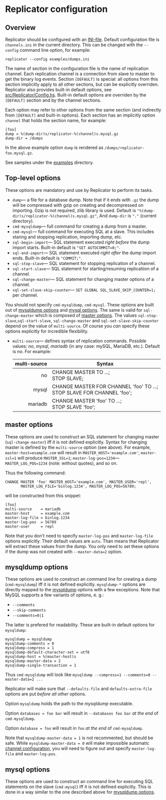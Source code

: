 Replicator configuration
========================

Overview
--------

Replicator should be configured with an [INI-file](http://en.wikipedia.org/wiki/INI_file).
Default configuration file is `channels.ini` in the current directory.
This can be changed with the `--config` command line option, for example:

    replicator --config examples/dumps.ini

The name of section in the configuration file is the name of replication channel.
Each replication channel is a connection from slave to master to get the binary log events. 
Section `[DEFAULT]` is special: all options from this section implicitly apply to
all other sections, but can be explicitly overriden. Replicator also
provides built-in default options, see [src/Replicator/Config.hs](src/Replicator/Config.hs).
Built-in default options are overriden by the `[DEFAULT]` section and by the channel sections.

Each option may refer to other options from the same section
(and indirectly from `[DEFAULT]` and built-in options). Each section
has an implicitly option `channel` that holds the section name, for example:

    [foo]
    dump = %(dump-dir)s/replicator-%(channel)s.mysql.gz
    dump-dir = /dumps

In the above example option `dump` is rendered as `/dumps/replicator-foo.mysql.gz`.

See samples under the [examples](EXAMPLES.md) directory.


Top-level options
-----------------

These options are mandatory and use by Replicator to perform its tasks.

  * `dump`— a file for a database dump. Note that if it ends with `.gz` the dump will be compressed with gzip
     on creating and decompressed on importing. Gzip is not required, zlib library is used.
     Default is `"%(dump-dir)s/replicator-%(channel)s.mysql.gz"`, And `dump-dir` is `"."` (current directory).
  * `cmd-mysqldump`— full command for creating a dump from a master.
  * `cmd-mysql`— full command for executing SQL at a slave. This includes staring and stopping replication,
    importing dump, etc.
  * `sql-begin-import`— SQL statement executed *right before* the dump import starts.
     Built-in default is `"SET AUTOCOMMIT=0;"`.
  * `sql-end-import`— SQL statement executed *right after* the dump import ends.
    Built-in default is `"COMMIT;"`.
  * `sql-stop-slave`— SQL statement for stopping replication of a channel.
  * `sql-start-slave`— SQL statement for starting/resuming replicatiion of a channel.
  * `sql-change-master`— SQL statement for changing master options of a channel.
  * `sql-set-slave-skip-counter`— `SET GLOBAL SQL_SLAVE_SKIP_COUNTER=1;` per channel.

You should not specify `cmd-mysqldump`, `cmd-mysql`. These options are built out of
[mysqldump options](#mysqldump-options) and [mysql options](#mysql-options).
The same is valid for `sql-change-master` which is composed of [master options](#master-options).
The values `sql-stop-slave`,`sql-start-slave`,  `sql-change-master` and `sql-set-slave-skip-counter`
depend on the value of `multi-source`.
Of course you *can* specify these options explicitly for incredible flexibility.

  * `multi-source`— defines syntax of replication commands.
    Possible values: *no*, *mysql*, *mariadb* (in any case: mySQL, MariaDB, etc.).
    Default is *no*. For example:

       multi-source | Syntax
      -------------:|-------------------------------------------------
       no           | CHANGE MASTER TO ...;<br>STOP SLAVE;
       mysql        | CHANGE MASTER FOR CHANNEL 'foo' TO ...;<br>STOP SLAVE FOR CHANNEL 'foo';
       mariadb      | CHANGE MASTER 'foo' TO ...;<br>STOP SLAVE 'foo';


master options
--------------

These options are used to construct an SQL statement for changing master (`sql-change-master`)
iff it is not defined explicitly. Syntax for changing master is defined by the `multi-source`
option (see above). For example, `master-host=example.com` will result in `MASTER_HOST='example.com'`;
`master-ssl=1` will produce `MASTER_SSL=1`;  `master-log-pos=1234`— `MASTER_LOG_POS=1234` (note: without quotes), and so on.

Thus the following command:

    CHANGE MASTER 'foo' MASTER_HOST='example.com', MASTER_USER='repl',
           MASTER_LOG_FILE='binlog.1234', MASTER_LOG_POS=56789;

will be constructed from this snippet:

    [foo]
    multi-source    = mariadb
    master-host     = example.com
    master-log-file = binlog.1234
    master-log-pos  = 56789
    master-user     = repl

Note that you don't need to specify `master-log-pos` and `master-log-file` options explicitly.
Their default values are `auto`. Than means that Replicator will extract these values
from the dump. You only need to set these options if the dump was not created with `--master-data=2`
option.

mysqldump options
-----------------

These options are used to construct an command line for creating a dump (`cmd-mysqldump`) iff it is not defined explicitly. `mysqldump-*` options are directly mapped to the
[mysqldump](http://dev.mysql.com/doc/refman/5.7/en/mysqldump.html) options with a few exceptions. Note that MySQL supports a few variants of options, e. g.:
 * `--comments`
 * `--skip-comments`
 * `--comments=0|1`

The latter is prefered for readability.
These are built-in default options for `mysqldump`:

    mysqldump = mysqldump
    mysqldump-comments = 0
    mysqldump-compress = 1
    mysqldump-default-character-set = utf8
    mysqldump-host = %(master-host)s
    mysqldump-master-data = 2
    mysqldump-single-transaction = 1

Thus `cmd-mysqldump` will look like `mysqldump --compress=1 --comments=0 --master-data=2 ...`

Replicator will make sure that `--defaults-file` and `defaults-extra-file` options
are put *before all other* options.

Option `mysqldump` holds the path to the *mysqldump* executable.

Option `databases = foo bar` will result in `--databases foo bar` *at the end* of `cmd-mysqldump`.

Option `database = foo` will result in `foo` *at the end* of `cmd-mysqldump`.

Note that `mysqldump-master-data = 1` is not recommented, but should be safe.
While `mysqldump-master-data = 0` will make impossible automatic [channel configuration](#master-options),
you will need to figure out and specify `master-log-file` and `master-log-pos`.

mysql options
-------------

These options are used to construct an command line for executing SQL statements on the slave (`cmd-mysql`) iff it is not defined explicitly. This is done in a way similar to the one described above for [mysqldump options](#mysqldump-options).

